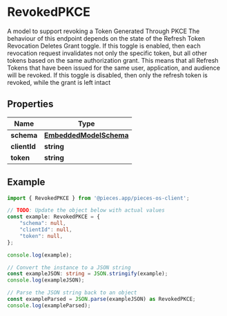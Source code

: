 
# RevokedPKCE

A model to support revoking a Token Generated Through PKCE  The behaviour of this endpoint depends on the state of the Refresh Token Revocation Deletes Grant toggle.  If this toggle is enabled, then each revocation request invalidates not only the specific token, but all other tokens based on the same authorization grant.  This means that all Refresh Tokens that have been issued for the same user, application, and audience will be revoked. If this toggle is disabled, then only the refresh token is revoked, while the grant is left intact

## Properties

Name | Type
------------ | -------------
**schema** | [**EmbeddedModelSchema**](EmbeddedModelSchema)
**clientId** | **string**
**token** | **string**

## Example

```typescript
import { RevokedPKCE } from '@pieces.app/pieces-os-client';

// TODO: Update the object below with actual values
const example: RevokedPKCE = {
    "schema": null,
    "clientId": null,
    "token": null,
};

console.log(example);

// Convert the instance to a JSON string
const exampleJSON: string = JSON.stringify(example);
console.log(exampleJSON);

// Parse the JSON string back to an object
const exampleParsed = JSON.parse(exampleJSON) as RevokedPKCE;
console.log(exampleParsed);
```


